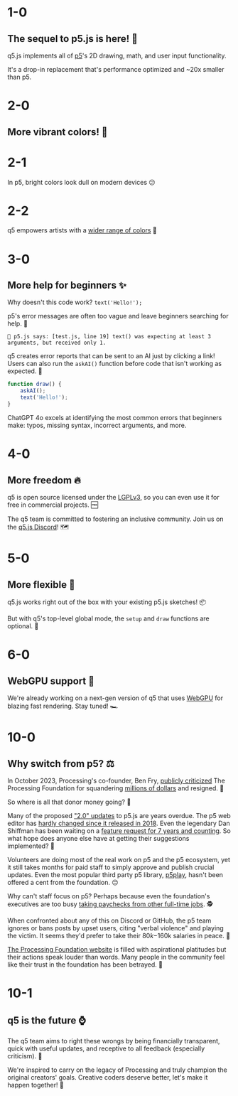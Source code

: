 # 1-0

## The sequel to p5.js is here! 🎉

q5.js implements all of [p5](https://p5js.org)'s 2D drawing, math, and user input functionality.

It's a drop-in replacement that's performance optimized and ~20x smaller than p5.

# 2-0

## More vibrant colors! 🎨

# 2-1

In p5, bright colors look dull on modern devices 😕

# 2-2

q5 empowers artists with a [wider range of colors](https://github.com/quinton-ashley/q5.js?tab=readme-ov-file#new-features-hdr-color-support) 🤩

# 3-0

## More help for beginners ✨

Why doesn't this code work? `text('Hello!');`

p5's error messages are often too vague and leave beginners searching for help. 🙋

```
🌸 p5.js says: [test.js, line 19] text() was expecting at least 3 arguments, but received only 1.
```

q5 creates error reports that can be sent to an AI just by clicking a link! Users can also run the `askAI()` function before code that isn't working as expected. 🤖

```js
function draw() {
	askAI();
	text('Hello!');
}
```

ChatGPT 4o excels at identifying the most common errors that beginners make: typos, missing syntax, incorrect arguments, and more.

# 4-0

## More freedom 🔥

q5 is open source licensed under the [LGPLv3](../LICENSE.md), so you can even use it for free in commercial projects. 🆓

The q5 team is committed to fostering an inclusive community. Join us on the [q5.js Discord](https://discord.gg/QuxQYwGWuB)! 🗺️

# 5-0

## More flexible 🤹

q5.js works right out of the box with your existing p5.js sketches! 📦

But with q5's top-level global mode, the `setup` and `draw` functions are optional. 👀

# 6-0

## WebGPU support 🚀

We're already working on a next-gen version of q5 that uses [WebGPU](https://developer.mozilla.org/en-US/docs/Web/API/WebGPU_API) for blazing fast rendering. Stay tuned! 🏎️

# 10-0

## Why switch from p5? ⚖️

In October 2023, Processing's co-founder, Ben Fry, [publicly criticized](https://x.com/ben_fry/status/1709400641456501020) The Processing Foundation for squandering [millions of dollars](https://medium.com/processing-foundation/processing-foundation-funding-update-94cddb25a3d9) and resigned. 🚪

So where is all that donor money going? 💸

Many of the proposed ["2.0" updates](https://github.com/processing/p5.js/issues/6678) to p5.js are years overdue. The p5 web editor has [hardly changed since it released in 2018](https://medium.com/processing-foundation/hello-p5-js-web-editor-b90b902b74cf). Even the legendary Dan Shiffman has been waiting on a [feature request for 7 years and counting](https://github.com/processing/p5.js-web-editor/issues/208#issuecomment-263898359). So what hope does anyone else have at getting their suggestions implemented? 📅

Volunteers are doing most of the real work on p5 and the p5 ecosystem, yet it still takes months for paid staff to simply approve and publish crucial updates. Even the most popular third party p5 library, [p5play](https://p5play.org), hasn't been offered a cent from the foundation. 😔

Why can't staff focus on p5? Perhaps because even the foundation's executives are too busy [taking paychecks from other full-time jobs](https://www.linkedin.com/in/edsaber/). 🕵️

When confronted about any of this on Discord or GitHub, the p5 team ignores or bans posts by upset users, citing "verbal violence" and playing the victim. It seems they'd prefer to take their $80k-$160k salaries in peace. 🎂

[The Processing Foundation website](https://processingfoundation.org/) is filled with aspirational platitudes but their actions speak louder than words. Many people in the community feel like their trust in the foundation has been betrayed. 🤥

# 10-1

## q5 is the future ⌚️

The q5 team aims to right these wrongs by being financially transparent, quick with useful updates, and receptive to all feedback (especially criticism). 📝

We're inspired to carry on the legacy of Processing and truly champion the original creators' goals. Creative coders deserve better, let's make it happen together! 🤝

